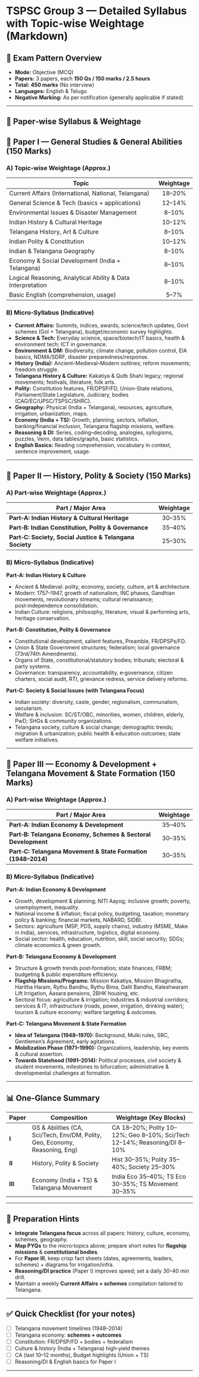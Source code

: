 # TSPSC Group 3 — Detailed Syllabus with Topic‑wise Weightage (Markdown)

## 🧭 Exam Pattern Overview
- **Mode:** Objective (MCQ)
- **Papers:** 3 papers, each **150 Qs / 150 marks / 2.5 hours**
- **Total:** **450 marks** (No interview)
- **Languages:** English & Telugu
- **Negative Marking:** As per notification (generally applicable if stated)

---

## 📝 Paper‑wise Syllabus & Weightage

## 📘 Paper I — General Studies & General Abilities (150 Marks)

### A) Topic‑wise Weightage (Approx.)
| Topic                                                                 | Weightage |
|-----------------------------------------------------------------------|:---------:|
| Current Affairs (International, National, Telangana)                  | 18–20%    |
| General Science & Tech (basics + applications)                        | 12–14%    |
| Environmental Issues & Disaster Management                            | 8–10%     |
| Indian History & Cultural Heritage                                    | 10–12%    |
| Telangana History, Art & Culture                                      | 8–10%     |
| Indian Polity & Constitution                                          | 10–12%    |
| Indian & Telangana Geography                                          | 8–10%     |
| Economy & Social Development (India + Telangana)                      | 8–10%     |
| Logical Reasoning, Analytical Ability & Data Interpretation            | 8–10%     |
| Basic English (comprehension, usage)                                  | 5–7%      |

### B) Micro‑Syllabus (Indicative)
- **Current Affairs:** Summits, indices, awards, science/tech updates, Govt schemes (GoI + Telangana), budget/economic survey highlights.
- **Science & Tech:** Everyday science, space/biotech/IT basics, health & environment tech; ICT in governance.
- **Environment & DM:** Biodiversity, climate change, pollution control, EIA basics, NDMA/SDRF, disaster preparedness/response.
- **History (India):** Ancient–Medieval–Modern outlines; reform movements; freedom struggle.
- **Telangana History & Culture:** Kakatiya & Qutb Shahi legacy; regional movements; festivals, literature, folk arts.
- **Polity:** Constitution features, FR/DPSP/FD, Union–State relations, Parliament/State Legislature, Judiciary, bodies (CAG/EC/UPSC/TSPSC/SHRC).
- **Geography:** Physical (India + Telangana), resources, agriculture, irrigation, urbanization, maps.
- **Economy (India + TS):** Growth, planning, sectors, inflation, banking/financial inclusion, Telangana flagship missions, welfare.
- **Reasoning & DI:** Series, coding–decoding, analogies, syllogisms, puzzles, Venn, data tables/graphs, basic statistics.
- **English Basics:** Reading comprehension, vocabulary in context, sentence improvement, usage.

---

## 📙 Paper II — History, Polity & Society (150 Marks)

### A) Part‑wise Weightage (Approx.)
| Part / Major Area                                 | Weightage |
|---------------------------------------------------|:---------:|
| **Part‑A: Indian History & Cultural Heritage**    | 30–35%    |
| **Part‑B: Indian Constitution, Polity & Governance** | 35–40% |
| **Part‑C: Society, Social Justice & Telangana Society** | 25–30% |

### B) Micro‑Syllabus (Indicative)
**Part‑A: Indian History & Culture**
- Ancient & Medieval: polity, economy, society, culture, art & architecture.
- Modern: 1757–1947, growth of nationalism, INC phases, Gandhian movements, revolutionary streams; cultural renaissance; post‑independence consolidation.
- Indian Culture: religions, philosophy, literature, visual & performing arts, heritage conservation.

**Part‑B: Constitution, Polity & Governance**
- Constitutional development, salient features, Preamble, FR/DPSPs/FD.
- Union & State Government structures; federalism; local governance (73rd/74th Amendments).
- Organs of State, constitutional/statutory bodies; tribunals; electoral & party systems.
- Governance: transparency, accountability, e‑governance, citizen charters, social audit, RTI, grievance redress, service delivery reforms.

**Part‑C: Society & Social Issues (with Telangana Focus)**
- Indian society: diversity, caste, gender, regionalism, communalism, secularism.
- Welfare & inclusion: SC/ST/OBC, minorities, women, children, elderly, PwD; SHGs & community organizations.
- Telangana society, culture & social change; demographic trends; migration & urbanization; public health & education outcomes; state welfare initiatives.

---

## 📗 Paper III — Economy & Development + Telangana Movement & State Formation (150 Marks)

### A) Part‑wise Weightage (Approx.)
| Part / Major Area                                            | Weightage |
|--------------------------------------------------------------|:---------:|
| **Part‑A: Indian Economy & Development**                     | 35–40%    |
| **Part‑B: Telangana Economy, Schemes & Sectoral Development**| 30–35%    |
| **Part‑C: Telangana Movement & State Formation (1948–2014)** | 30–35%    |

### B) Micro‑Syllabus (Indicative)
**Part‑A: Indian Economy & Development**
- Growth, development & planning; NITI Aayog; inclusive growth; poverty, unemployment, inequality.
- National income & inflation; fiscal policy, budgeting, taxation; monetary policy & banking; financial markets, NABARD, SIDBI.
- Sectors: agriculture (MSP, PDS, supply chains), industry (MSME, Make in India), services, infrastructure, logistics, digital economy.
- Social sector: health, education, nutrition, skill, social security; SDGs; climate economics & green growth.

**Part‑B: Telangana Economy & Development**
- Structure & growth trends post‑formation; state finances, FRBM; budgeting & public expenditure efficiency.
- **Flagship Missions/Programs:** Mission Kakatiya, Mission Bhagiratha, Haritha Haram, Rythu Bandhu, Rythu Bima, Dalit Bandhu, Kaleshwaram Lift Irrigation, Aasara pensions, 2BHK housing, etc.
- Sectoral focus: agriculture & irrigation; industries & industrial corridors; services & IT; infrastructure (roads, power, irrigation, drinking water); tourism & culture economy; welfare targeting & outcomes.

**Part‑C: Telangana Movement & State Formation**
- **Idea of Telangana (1948–1970):** Background, Mulki rules, SRC, Gentlemen’s Agreement, early agitations.
- **Mobilization Phase (1971–1990):** Organizations, leadership, key events & cultural assertion.
- **Towards Statehood (1991–2014):** Political processes, civil society & student movements, milestones to bifurcation; administrative & developmental challenges at formation.

---

## 📊 One‑Glance Summary

| Paper  | Composition                                                                  | Weightage (Key Blocks) |
|--------|-------------------------------------------------------------------------------|------------------------|
| **I**  | GS & Abilities (CA, Sci/Tech, Env/DM, Polity, Geo, Economy, Reasoning, Eng) | CA 18–20%; Polity 10–12%; Geo 8–10%; Sci/Tech 12–14%; Reasoning/DI 8–10% |
| **II** | History, Polity & Society                                                     | Hist 30–35%; Polity 35–40%; Society 25–30% |
| **III**| Economy (India + TS) & Telangana Movement                                     | India Eco 35–40%; TS Eco 30–35%; TS Movement 30–35% |

---

## 🧠 Preparation Hints
- **Integrate Telangana focus** across all papers: history, culture, economy, schemes, geography.
- **Map PYQs** to the micro‑topics above; prepare short notes for **flagship missions** & **constitutional bodies**.
- For **Paper III**, keep crisp fact sheets (dates, agreements, leaders, schemes) + diagrams for irrigation/infra.
- **Reasoning/DI practice** (Paper I) improves speed; set a daily 30–40 min drill.
- Maintain a weekly **Current Affairs + schemes** compilation tailored to Telangana.

---

## ✅ Quick Checklist (for your notes)
- [ ] Telangana movement timelines (1948–2014)  
- [ ] Telangana economy: **schemes + outcomes**  
- [ ] Constitution: FR/DPSP/FD + bodies + federalism  
- [ ] Culture & history (India + Telangana) high‑yield themes  
- [ ] CA (last 10–12 months), Budget highlights (Union + TS)  
- [ ] Reasoning/DI & English basics for Paper I

---
